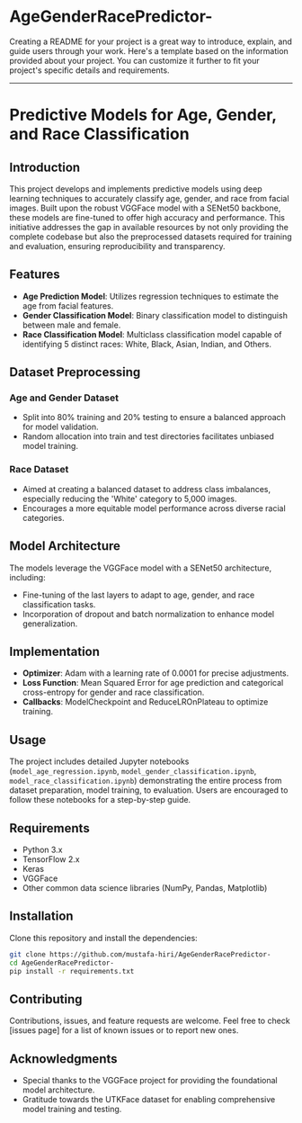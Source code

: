 # AgeGenderRacePredictor-
Creating a README for your project is a great way to introduce, explain, and guide users through your work. Here's a template based on the information provided about your project. You can customize it further to fit your project's specific details and requirements.

---

# Predictive Models for Age, Gender, and Race Classification

## Introduction

This project develops and implements predictive models using deep learning techniques to accurately classify age, gender, and race from facial images. Built upon the robust VGGFace model with a SENet50 backbone, these models are fine-tuned to offer high accuracy and performance. This initiative addresses the gap in available resources by not only providing the complete codebase but also the preprocessed datasets required for training and evaluation, ensuring reproducibility and transparency.

## Features

- **Age Prediction Model**: Utilizes regression techniques to estimate the age from facial features.
- **Gender Classification Model**: Binary classification model to distinguish between male and female.
- **Race Classification Model**: Multiclass classification model capable of identifying 5 distinct races: White, Black, Asian, Indian, and Others.

## Dataset Preprocessing

### Age and Gender Dataset
- Split into 80% training and 20% testing to ensure a balanced approach for model validation.
- Random allocation into train and test directories facilitates unbiased model training.

### Race Dataset
- Aimed at creating a balanced dataset to address class imbalances, especially reducing the 'White' category to 5,000 images.
- Encourages a more equitable model performance across diverse racial categories.

## Model Architecture

The models leverage the VGGFace model with a SENet50 architecture, including:
- Fine-tuning of the last layers to adapt to age, gender, and race classification tasks.
- Incorporation of dropout and batch normalization to enhance model generalization.

## Implementation

- **Optimizer**: Adam with a learning rate of 0.0001 for precise adjustments.
- **Loss Function**: Mean Squared Error for age prediction and categorical cross-entropy for gender and race classification.
- **Callbacks**: ModelCheckpoint and ReduceLROnPlateau to optimize training.

## Usage

The project includes detailed Jupyter notebooks (`model_age_regression.ipynb`, `model_gender_classification.ipynb`, `model_race_classification.ipynb`) demonstrating the entire process from dataset preparation, model training, to evaluation. Users are encouraged to follow these notebooks for a step-by-step guide.

## Requirements

- Python 3.x
- TensorFlow 2.x
- Keras
- VGGFace
- Other common data science libraries (NumPy, Pandas, Matplotlib)

## Installation

Clone this repository and install the dependencies:

```bash
git clone https://github.com/mustafa-hiri/AgeGenderRacePredictor-
cd AgeGenderRacePredictor-
pip install -r requirements.txt
```

## Contributing

Contributions, issues, and feature requests are welcome. Feel free to check [issues page] for a list of known issues or to report new ones.

## Acknowledgments

- Special thanks to the VGGFace project for providing the foundational model architecture.
- Gratitude towards the UTKFace dataset for enabling comprehensive model training and testing.
